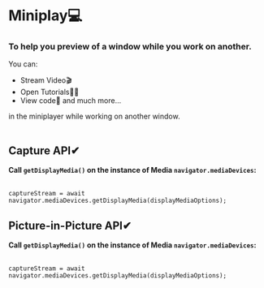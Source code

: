 # Miniplay💻
<h3> To help you preview of a window while you work on another.</h3>

You can:
- Stream Video🎬
- Open Tutorials👩‍💻
- View code📃 and much more...

in the miniplayer while working on another window. <br> <br>

## Capture API✔ <br>
  <b> Call `getDisplayMedia()` on the instance of Media `navigator.mediaDevices`: </b> <br><br>
  ```
  captureStream = await navigator.mediaDevices.getDisplayMedia(displayMediaOptions);
  ```
  
 ## Picture-in-Picture API✔ <br>
  <b> Call `getDisplayMedia()` on the instance of Media `navigator.mediaDevices`: </b> <br><br>
  ```
  captureStream = await navigator.mediaDevices.getDisplayMedia(displayMediaOptions);
  ```
  
